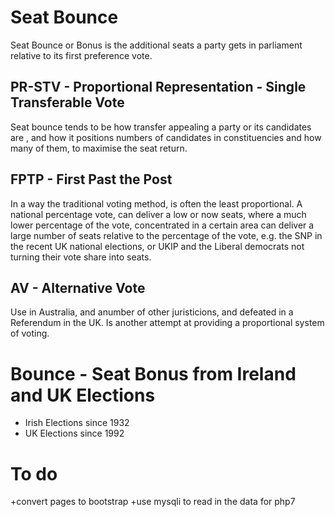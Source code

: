 Seat Bounce
===========
Seat Bounce or Bonus is the additional seats a party gets in parliament relative to its first preference vote.

## PR-STV - Proportional Representation - Single Transferable Vote
Seat bounce tends to be how transfer appealing a party or its candidates are , and how it positions numbers of candidates in constituencies and how many of them, to maximise the seat return.

## FPTP - First Past the Post
In a way the traditional voting method, is often the least proportional. A national percentage vote, can deliver a low or now seats, where a much lower percentage of the vote, concentrated in a certain area can deliver a large number of seats relative to the percentage of the vote, e.g. the SNP in the recent UK national elections, or UKIP and the Liberal democrats not turning their vote share into seats.

## AV - Alternative Vote
Use in Australia, and anumber of other juristicions, and defeated in a Referendum in the UK. Is another attempt at providing a proportional system of voting.

# Bounce - Seat Bonus from Ireland and UK Elections
+ Irish Elections since 1932
+ UK Elections since 1992


# To do
+convert pages to bootstrap
+use mysqli to read in the data for php7
